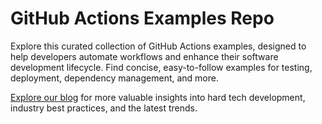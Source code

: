 # GitHub Actions Examples Repo

Explore this curated collection of GitHub Actions examples, designed to help developers automate workflows and enhance their software development lifecycle.
Find concise, easy-to-follow examples for testing, deployment, dependency management, and more.

[Explore our blog](https://nadeauinnovations.com/blog/) for more valuable insights into hard tech development, industry best practices, and the latest trends.
